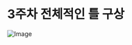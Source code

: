 # 3주차 전체적인 틀 구상
![Image](https://github.com/user-attachments/assets/0df63486-5fbd-4f70-abc3-3849f3a682fa)


